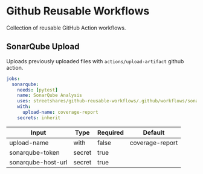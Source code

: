 # Github Reusable Workflows

Collection of reusable GitHub Action workflows.

## SonarQube Upload

Uploads previously uploaded files with `actions/upload-artifact` github action.

```yaml
jobs:
  sonarqube:
    needs: [pytest]
    name: SonarQube Analysis
    uses: streetshares/github-reusable-workflows/.github/workflows/sonarqube.yaml@main
    with:
      upload-name: coverage-report
    secrets: inherit
```

| Input              | Type   | Required | Default         |
| ------------------ | ------ | -------- | --------------- |
| upload-name        | with   | false    | coverage-report |
| sonarqube-token    | secret | true     |                 |
| sonarqube-host-url | secret | true     |                 |
